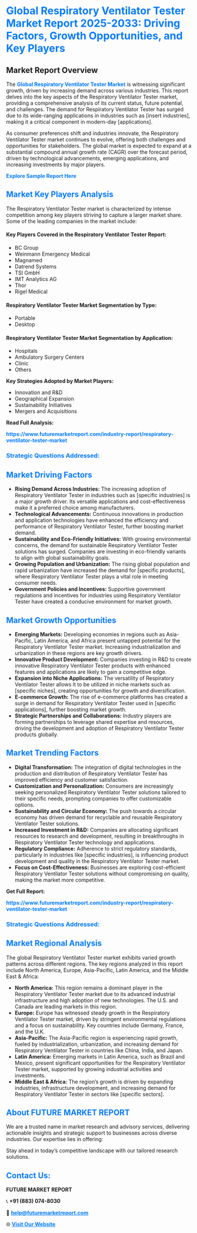 <h1 style="color: #007BFF;">Global Respiratory Ventilator Tester Market Report 2025-2033: Driving Factors, Growth Opportunities, and Key Players</h1>

<section id="overview">
<h2>Market Report Overview</h2>
<p>The <a href="https://www.futuremarketreport.com/industry-report/respiratory-ventilator-tester-market" style="color: #007BFF; text-decoration: none;"><strong>Global Respiratory Ventilator Tester Market</strong></a> is witnessing significant growth, driven by increasing demand across various industries. This report delves into the key aspects of the Respiratory Ventilator Tester market, providing a comprehensive analysis of its current status, future potential, and challenges. The demand for Respiratory Ventilator Tester has surged due to its wide-ranging applications in industries such as [insert industries], making it a critical component in modern-day [applications].</p>
<p>As consumer preferences shift and industries innovate, the Respiratory Ventilator Tester market continues to evolve, offering both challenges and opportunities for stakeholders. The global market is expected to expand at a substantial compound annual growth rate (CAGR) over the forecast period, driven by technological advancements, emerging applications, and increasing investments by major players.</p>
</section>

<section id="overview">
<p><a href="https://www.futuremarketreport.com/request-sample/reportId=79063" style="color: #007BFF; text-decoration: none;"><strong>Explore Sample Report Here</strong></a></p>
</section>

<section id="key-players">
<h2 style="color: #007BFF;">Market Key Players Analysis</h2>
<p>The Respiratory Ventilator Tester market is characterized by intense competition among key players striving to capture a larger market share. Some of the leading companies in the market include:</p>
<h4>Key Players Covered in the Respiratory Ventilator Tester Report:</h4>
<ul><li>BC Group</li><li>Weinmann Emergency Medical</li><li>Magnamed</li><li>Datrend Systems</li><li>TSI GmbH</li><li>IMT Analytics AG</li><li>Thor</li><li>Rigel Medical</li></ul>
<h4>Respiratory Ventilator Tester Market Segmentation by Type:</h4>
<ul><li>Portable</li><li>Desktop</li></ul>

<h4>Respiratory Ventilator Tester Market Segmentation by Application:</h4>
<ul><li>Hospitals</li><li>Ambulatory Surgery Centers</li><li>Clinic</li><li>Others</li></ul>
<p><strong>Key Strategies Adopted by Market Players:</strong></p>
<ul>
<li>Innovation and R&D</li>
<li>Geographical Expansion</li>
<li>Sustainability Initiatives</li>
<li>Mergers and Acquisitions</li>
</ul>
</section>

<section>
<p><strong>Read Full Analysis: </strong></p><a href="https://www.futuremarketreport.com/industry-report/respiratory-ventilator-tester-market" style="color: #007BFF; text-decoration: none;"><strong>https://www.futuremarketreport.com/industry-report/respiratory-ventilator-tester-market</strong></a>
<h3 style="color: #007BFF;">Strategic Questions Addressed:</h3>
</section>

<section id="driving-factors">
<h2 style="color: #007BFF;">Market Driving Factors</h2>
<ul>
<li><strong>Rising Demand Across Industries:</strong> The increasing adoption of Respiratory Ventilator Tester in industries such as [specific industries] is a major growth driver. Its versatile applications and cost-effectiveness make it a preferred choice among manufacturers.</li>
<li><strong>Technological Advancements:</strong> Continuous innovations in production and application technologies have enhanced the efficiency and performance of Respiratory Ventilator Tester, further boosting market demand.</li>
<li><strong>Sustainability and Eco-Friendly Initiatives:</strong> With growing environmental concerns, the demand for sustainable Respiratory Ventilator Tester solutions has surged. Companies are investing in eco-friendly variants to align with global sustainability goals.</li>
<li><strong>Growing Population and Urbanization:</strong> The rising global population and rapid urbanization have increased the demand for [specific products], where Respiratory Ventilator Tester plays a vital role in meeting consumer needs.</li>
<li><strong>Government Policies and Incentives:</strong> Supportive government regulations and incentives for industries using Respiratory Ventilator Tester have created a conducive environment for market growth.</li>
</ul>
</section>

<section id="growth-opportunities">
<h2 style="color: #007BFF;">Market Growth Opportunities</h2>
<ul>
<li><strong>Emerging Markets:</strong> Developing economies in regions such as Asia-Pacific, Latin America, and Africa present untapped potential for the Respiratory Ventilator Tester market. Increasing industrialization and urbanization in these regions are key growth drivers.</li>
<li><strong>Innovative Product Development:</strong> Companies investing in R&D to create innovative Respiratory Ventilator Tester products with enhanced features and applications are likely to gain a competitive edge.</li>
<li><strong>Expansion into Niche Applications:</strong> The versatility of Respiratory Ventilator Tester allows it to be utilized in niche markets such as [specific niches], creating opportunities for growth and diversification.</li>
<li><strong>E-commerce Growth:</strong> The rise of e-commerce platforms has created a surge in demand for Respiratory Ventilator Tester used in [specific applications], further boosting market growth.</li>
<li><strong>Strategic Partnerships and Collaborations:</strong> Industry players are forming partnerships to leverage shared expertise and resources, driving the development and adoption of Respiratory Ventilator Tester products globally.</li>
</ul>
</section>

<section id="trending-factors">
<h2 style="color: #007BFF;">Market Trending Factors</h2>
<ul>
<li><strong>Digital Transformation:</strong> The integration of digital technologies in the production and distribution of Respiratory Ventilator Tester has improved efficiency and customer satisfaction.</li>
<li><strong>Customization and Personalization:</strong> Consumers are increasingly seeking personalized Respiratory Ventilator Tester solutions tailored to their specific needs, prompting companies to offer customizable options.</li>
<li><strong>Sustainability and Circular Economy:</strong> The push towards a circular economy has driven demand for recyclable and reusable Respiratory Ventilator Tester solutions.</li>
<li><strong>Increased Investment in R&D:</strong> Companies are allocating significant resources to research and development, resulting in breakthroughs in Respiratory Ventilator Tester technology and applications.</li>
<li><strong>Regulatory Compliance:</strong> Adherence to strict regulatory standards, particularly in industries like [specific industries], is influencing product development and quality in the Respiratory Ventilator Tester market.</li>
<li><strong>Focus on Cost-Effectiveness:</strong> Businesses are exploring cost-efficient Respiratory Ventilator Tester solutions without compromising on quality, making the market more competitive.</li>
</ul>
</section>

<section>
<p><strong>Get Full Report: </strong></p><a href="https://www.futuremarketreport.com/industry-report/respiratory-ventilator-tester-market" style="color: #007BFF; text-decoration: none;"><strong>https://www.futuremarketreport.com/industry-report/respiratory-ventilator-tester-market</strong></a>
<h3 style="color: #007BFF;">Strategic Questions Addressed:</h3>
</section>


<section id="regional-analysis">
<h2 style="color: #007BFF;">Market Regional Analysis</h2>
<p>The global Respiratory Ventilator Tester market exhibits varied growth patterns across different regions. The key regions analyzed in this report include North America, Europe, Asia-Pacific, Latin America, and the Middle East & Africa:</p>
<ul>
<li><strong>North America:</strong> This region remains a dominant player in the Respiratory Ventilator Tester market due to its advanced industrial infrastructure and high adoption of new technologies. The U.S. and Canada are leading markets in this region.</li>
<li><strong>Europe:</strong> Europe has witnessed steady growth in the Respiratory Ventilator Tester market, driven by stringent environmental regulations and a focus on sustainability. Key countries include Germany, France, and the U.K.</li>
<li><strong>Asia-Pacific:</strong> The Asia-Pacific region is experiencing rapid growth, fueled by industrialization, urbanization, and increasing demand for Respiratory Ventilator Tester in countries like China, India, and Japan.</li>
<li><strong>Latin America:</strong> Emerging markets in Latin America, such as Brazil and Mexico, present significant opportunities for the Respiratory Ventilator Tester market, supported by growing industrial activities and investments.</li>
<li><strong>Middle East & Africa:</strong> The region’s growth is driven by expanding industries, infrastructure development, and increasing demand for Respiratory Ventilator Tester in sectors like [specific sectors].</li>
</ul>
</section>

<footer>
<h2 style="color: #007BFF;">About FUTURE MARKET REPORT</h2>
<p>We are a trusted name in market research and advisory services, delivering actionable insights and strategic support to businesses across diverse industries. Our expertise lies in offering:</p>

<p>Stay ahead in today’s competitive landscape with our tailored research solutions.</p>

<h2 style="color: #007BFF;">Contact Us:</h2>
<p><strong>FUTURE MARKET REPORT</strong></p>
<p>📞 <strong>+91 (883) 074-8030</strong></p>
<p>📧 <strong><a href="mailto:help@futuremarketreport.com" style="color: #007BFF;">help@futuremarketreport.com</a></strong></p>
<p>🌐 <strong><a href="https://www.futuremarketreport.com/" style="color: #007BFF;">Visit Our Website</a></strong></p>
</footer>